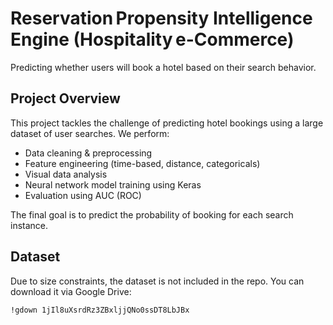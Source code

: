 #  Reservation Propensity Intelligence Engine (Hospitality e-Commerce)

Predicting whether users will book a hotel based on their search behavior.

##  Project Overview

This project tackles the challenge of predicting hotel bookings using a large dataset of user searches. We perform:

- Data cleaning & preprocessing
- Feature engineering (time-based, distance, categoricals)
- Visual data analysis
- Neural network model training using Keras
- Evaluation using AUC (ROC)

The final goal is to predict the probability of booking for each search instance.

##  Dataset

Due to size constraints, the dataset is not included in the repo. You can download it via Google Drive:

```bash
!gdown 1jIl8uXsrdRz3ZBxljjQNo0ssDT8LbJBx
